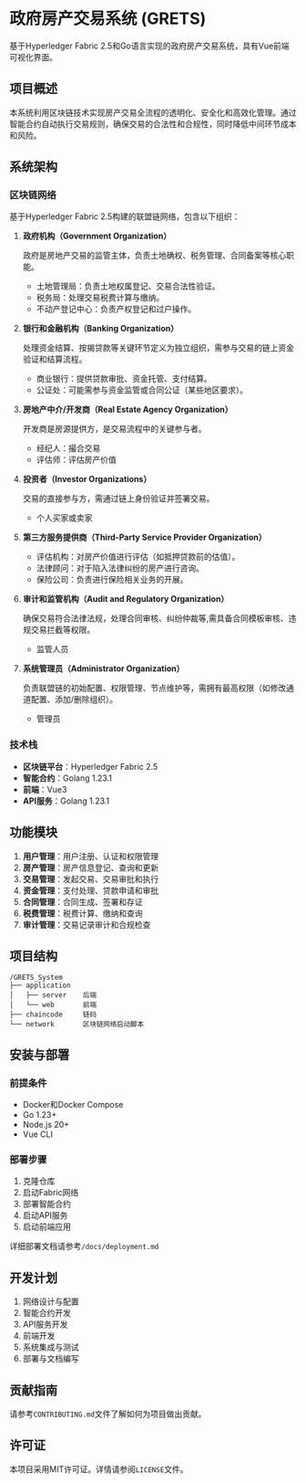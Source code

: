 # 政府房产交易系统 (GRETS)

基于Hyperledger Fabric 2.5和Go语言实现的政府房产交易系统，具有Vue前端可视化界面。

## 项目概述

本系统利用区块链技术实现房产交易全流程的透明化、安全化和高效化管理。通过智能合约自动执行交易规则，确保交易的合法性和合规性，同时降低中间环节成本和风险。

## 系统架构

### 区块链网络

基于Hyperledger Fabric 2.5构建的联盟链网络，包含以下组织：

1. **政府机构（Government Organization）**
   
   政府是房地产交易的监管主体，负责土地确权、税务管理、合同备案等核心职能。
   - 土地管理局：负责土地权属登记、交易合法性验证。
   - 税务局：处理交易税费计算与缴纳。
   - 不动产登记中心：负责产权登记和过户操作。

2. **银行和金融机构（Banking Organization）**
   
   处理资金结算、按揭贷款等关键环节定义为独立组织，需参与交易的链上资金验证和结算流程。
   - 商业银行：提供贷款审批、资金托管、支付结算。
   - 公证处：可能需参与资金监管或合同公证（某些地区要求）。

3. **房地产中介/开发商（Real Estate Agency Organization）**

   开发商是房源提供方，是交易流程中的关键参与者。
   - 经纪人：撮合交易
   - 评估师：评估房产价值

4. **投资者（Investor Organizations）**

   交易的直接参与方，需通过链上身份验证并签署交易。
   - 个人买家或卖家

5. **第三方服务提供商（Third-Party Service Provider Organization）**
   
   - 评估机构：对房产价值进行评估（如抵押贷款前的估值）。
   - 法律顾问：对于陷入法律纠纷的房产进行咨询。
   - 保险公司：负责进行保险相关业务的开展。

6. **审计和监管机构（Audit and Regulatory Organization）**
   
   确保交易符合法律法规，处理合同审核、纠纷仲裁等,需具备合同模板审核、违规交易拦截等权限。
   - 监管人员

7. **系统管理员（Administrator Organization）**

   负责联盟链的初始配置、权限管理、节点维护等，需拥有最高权限（如修改通道配置、添加/删除组织）。
   - 管理员

### 技术栈

- **区块链平台**：Hyperledger Fabric 2.5
- **智能合约**：Golang 1.23.1
- **前端**：Vue3
- **API服务**：Golang 1.23.1

## 功能模块

1. **用户管理**：用户注册、认证和权限管理
2. **房产管理**：房产信息登记、查询和更新
3. **交易管理**：发起交易、交易审批和执行
4. **资金管理**：支付处理、贷款申请和审批
5. **合同管理**：合同生成、签署和存证
6. **税费管理**：税费计算、缴纳和查询
7. **审计管理**：交易记录审计和合规检查

## 项目结构

```
/GRETS_System
├── application
│   ├── server    后端
│   └── web       前端
├── chaincode     链码
└── network       区块链网络启动脚本
```

## 安装与部署

### 前提条件

- Docker和Docker Compose
- Go 1.23+
- Node.js 20+
- Vue CLI

### 部署步骤

1. 克隆仓库
2. 启动Fabric网络
3. 部署智能合约
4. 启动API服务
5. 启动前端应用

详细部署文档请参考`/docs/deployment.md`

## 开发计划

1. 网络设计与配置
2. 智能合约开发
3. API服务开发
4. 前端开发
5. 系统集成与测试
6. 部署与文档编写

## 贡献指南

请参考`CONTRIBUTING.md`文件了解如何为项目做出贡献。

## 许可证

本项目采用MIT许可证。详情请参阅`LICENSE`文件。